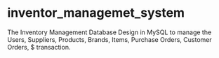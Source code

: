 # inventor_managemet_system
The Inventory Management Database Design in MySQL to manage the Users, Suppliers, Products, Brands, Items, Purchase Orders, Customer Orders, $ transaction.
